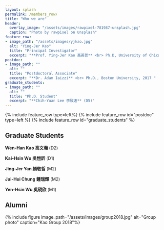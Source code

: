 ```yaml
---
layout: splash
permalink: /members_row/
title: "Who we are"
header:
  overlay_image: "/assets/images/rawpixel-781987-unsplash.jpg"
  caption: "Photo by rawpixel on Unsplash"
feature_row:
- image_path: "/assets/images/yjkao.jpg"
  alt: "Ying-Jer Kao"
  title: "Principal Investigator"
  excerpt: "**Prof. Ying-Jer Kao 高英哲** <br> Ph.D, University of Chicago, 2001 "
postdoc:
- image_path: ""
  alt: ""
  title: "Postdoctoral Associate"
  excerpt: "**Dr. Adam Iaizzi** <br> Ph.D., Boston University, 2017 "
graduate_students:
- image_path: ""
  alt: ""
  title: "Ph.D. Student"
  excerpt: "**Chih-Yuan Lee 李致遠** (D5)"
---
```


{% include feature_row type=left%}
{% include feature_row id="postdoc" type=left %}
{% include feature_row id="graduate_students" %}





## Graduate Students



  **Wen-Han Kao 高文瀚** (D2)

  **Kai-Hsin Wu 吳愷訢** (D1)

  **Jing-Jer Yan 顏敬哲** (M2)

  **Jui-Hui Chung 鍾瑞輝** (M2)

  **Yen-Hsin Wu 吳硯欣** (M1)

## Alumni




{% include figure image_path="/assets/images/group2018.jpg" alt="Group photo" caption="Kao Group 2018"%}
